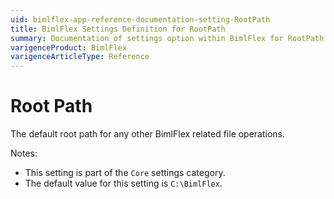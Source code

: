```yaml
---
uid: bimlflex-app-reference-documentation-setting-RootPath
title: BimlFlex Settings Definition for RootPath
summary: Documentation of settings option within BimlFlex for RootPath
varigenceProduct: BimlFlex
varigenceArticleType: Reference
---
```


# Root Path

The default root path for any other BimlFlex related file operations.

Notes:
* This setting is part of the `Core` settings category.
 * The default value for this setting is `C:\BimlFlex`.